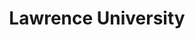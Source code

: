 ---
title: Lawrence University
slug: "lawrence-university"
start_date: "1996-08-01"
tags: ['test']
---